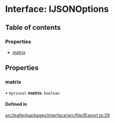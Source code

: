 # Interface: IJSONOptions

## Table of contents

### Properties

- [matrix](IJSONOptions.md#matrix)

## Properties

### matrix

• `Optional` **matrix**: `boolean`

#### Defined in

[src/leafer/packages/interface/src/file/IExport.ts:29](https://github.com/leaferjs/leafer/blob/ddf9650d989917c451947b101193d83f38b9fdcf/packages/interface/src/file/IExport.ts#L29)
